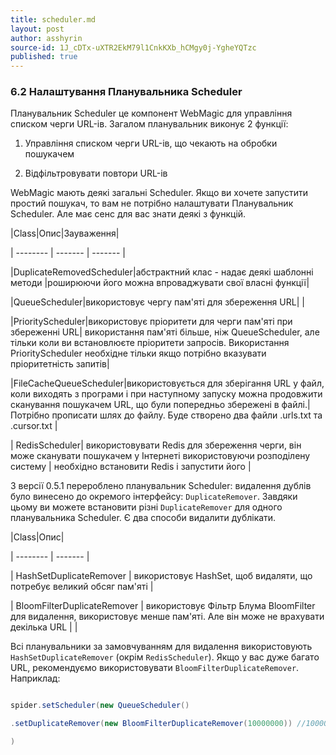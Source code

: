 ```yaml
---
title: scheduler.md
layout: post
author: asshyrin
source-id: 1J_cDTx-uXTR2EkM79l1CnkKXb_hCMgy0j-YgheYQTzc
published: true
---
```

### 6.2 Налаштування Планувальника Scheduler

Планувальник Scheduler це компонент WebMagic для управління списком черги URL-ів. Загалом планувальник виконує 2 функції:

1. Управління списком черги URL-ів, що чекають на обробки пошукачем

2. Відфільтровувати повтори URL-ів

WebMagic мають деякі загальні Scheduler. Якщо ви хочете запустити простий пошукач, то вам не потрібно налаштувати Планувальник Scheduler. Але має сенс для вас знати деякі з функцій.

|Class|Опис|Зауваження|

| -------- | ------- | ------- |

|DuplicateRemovedScheduler|абстрактний клас - надає деякі шаблонні методи |роширюючи його можна впроваджувати свої власні функції|

|QueueScheduler|використовує чергу пам'яті для збереження URL| |

|PriorityScheduler|використовує пріоритети для черги пам'яті при збереженні URL| використання пам'яті більше, ніж QueueScheduler, але тільки коли ви встановлюєте пріоритети запросів. Використання PriorityScheduler необхідне тільки якщо потрібно вказувати пріоритетність запитів|

|FileCacheQueueScheduler|використовується для зберігання URL у файл, коли виходять з програми і при наступному запуску можна продовжити сканування пошукачем URL, що були попередньо збережені в файлі.| Потрібно прописати шлях до файлу. Буде створено два файли .urls.txt та .cursor.txt |

| RedisScheduler| використовувати Redis для збереження черги, він може сканувати пошукачем у Інтернеті використовуючи розподілену систему | необхідно встановити Redis і запустити його |

З версії 0.5.1 перероблено планувальник Scheduler: видалення дублів було винесено до окремого інтерфейсу: `DuplicateRemover`. Завдяки цьому ви можете встановити різні `DuplicateRemover` для одного планувальника Scheduler. Є два способи видалити дублікати.

|Class|Опис|

| -------- | ------- |

| HashSetDuplicateRemover | використовує HashSet, щоб видаляти, що потребує великий обсяг пам'яті |

| BloomFilterDuplicateRemover | використовує Фільтр Блума BloomFilter для видалення, використовує менше пам'яті. Але він може не врахувати декілька URL | |

Всі планувальники за замовчуванням для видалення використовують `HashSetDuplicateRemover` (окрім `RedisScheduler`). Якщо у вас дуже багато URL, рекомендуємо використовувати `BloomFilterDuplicateRemover`. Наприклад:

```java

spider.setScheduler(new QueueScheduler()

.setDuplicateRemover(new BloomFilterDuplicateRemover(10000000)) //10000000 is the estimate value of urls ///10000000 приблизне значення кількості URL-ів

)

```

